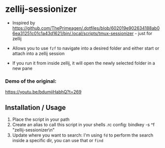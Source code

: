 # zellij-sessionizer


* Inspired by https://github.com/ThePrimeagen/.dotfiles/blob/602019e902634188ab06ea31251c01c1a43d1621/bin/.local/scripts/tmux-sessionizer - just for zellij

* Allows you to use `fzf` to navigate into a desired folder and either start or attach into a zellij session

* If you run it from inside zellij, it will open the newly selected folder in a new pane

### Demo of the original: 
 https://youtu.be/bdumjiHabhQ?t=269


## Installation / Usage

 1. Place the script in your path
 2. Create an alias to call this script in your shells .rc config: 
    bindkey -s ^f "zellij-sessionizer\n"
 3. Update where you want to search:
    I'm using `fd` to perform the search inside a specific dir, you can use that or `find`
